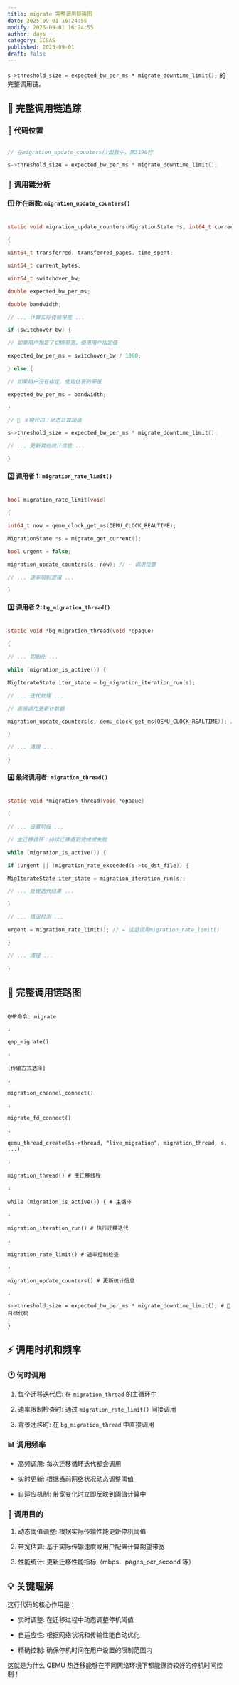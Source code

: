 ```yaml
---
title: migrate 完整调用链路图
date: 2025-09-01 16:24:55
modify: 2025-09-01 16:24:55
author: days
category: ICSAS
published: 2025-09-01
draft: false
---
```


 `s->threshold_size = expected_bw_per_ms * migrate_downtime_limit();` 的完整调用链。

## 🔗 完整调用链追踪

### 📍 代码位置

```c

// 在migration_update_counters()函数中，第3190行

s->threshold_size = expected_bw_per_ms * migrate_downtime_limit();

```

### 🎯 调用链分析

#### 1️⃣ 所在函数: `migration_update_counters()`

```c

static void migration_update_counters(MigrationState *s, int64_t current_time)

{

uint64_t transferred, transferred_pages, time_spent;

uint64_t current_bytes;

uint64_t switchover_bw;

double expected_bw_per_ms;

double bandwidth;

// ... 计算实际传输带宽 ...

if (switchover_bw) {

// 如果用户指定了切换带宽，使用用户指定值

expected_bw_per_ms = switchover_bw / 1000;

} else {

// 如果用户没有指定，使用估算的带宽

expected_bw_per_ms = bandwidth;

}

// 🎯 关键代码：动态计算阈值

s->threshold_size = expected_bw_per_ms * migrate_downtime_limit();

// ... 更新其他统计信息 ...

}

```

#### 2️⃣ 调用者 1: `migration_rate_limit()`

```c

bool migration_rate_limit(void)

{

int64_t now = qemu_clock_get_ms(QEMU_CLOCK_REALTIME);

MigrationState *s = migrate_get_current();

bool urgent = false;

migration_update_counters(s, now); // ← 调用位置

// ... 速率限制逻辑 ...

}

```

#### 3️⃣ 调用者 2: `bg_migration_thread()`

```c

static void *bg_migration_thread(void *opaque)

{

// ... 初始化 ...

while (migration_is_active()) {

MigIterateState iter_state = bg_migration_iteration_run(s);

// ... 迭代处理 ...

// 直接调用更新计数器

migration_update_counters(s, qemu_clock_get_ms(QEMU_CLOCK_REALTIME)); // ← 调用位置

}

// ... 清理 ...

}

```

#### 4️⃣ 最终调用者: `migration_thread()`

```c

static void *migration_thread(void *opaque)

{

// ... 设置阶段 ...

// 主迁移循环：持续迁移直到完成或失败

while (migration_is_active()) {

if (urgent || !migration_rate_exceeded(s->to_dst_file)) {

MigIterateState iter_state = migration_iteration_run(s);

// ... 处理迭代结果 ...

}

// ... 错误检测 ...

urgent = migration_rate_limit(); // ← 这里调用migration_rate_limit()

}

// ... 清理 ...

}

```

## 🔄 完整调用链路图

```

QMP命令: migrate

↓

qmp_migrate()

↓

[传输方式选择]

↓

migration_channel_connect()

↓

migrate_fd_connect()

↓

qemu_thread_create(&s->thread, "live_migration", migration_thread, s, ...)

↓

migration_thread() # 主迁移线程

↓

while (migration_is_active()) { # 主循环

↓

migration_iteration_run() # 执行迁移迭代

↓

migration_rate_limit() # 速率控制检查

↓

migration_update_counters() # 更新统计信息

↓

s->threshold_size = expected_bw_per_ms * migrate_downtime_limit(); # 🎯 目标代码

}

```

## ⚡ 调用时机和频率

### 🕐 何时调用

1. 每个迁移迭代后: 在 `migration_thread` 的主循环中

2. 速率限制检查时: 通过 `migration_rate_limit()` 间接调用

3. 背景迁移时: 在 `bg_migration_thread` 中直接调用

### 📊 调用频率

- 高频调用: 每次迁移循环迭代都会调用

- 实时更新: 根据当前网络状况动态调整阈值

- 自适应机制: 带宽变化时立即反映到阈值计算中

### 🎯 调用目的

1. 动态阈值调整: 根据实际传输性能更新停机阈值

2. 带宽估算: 基于实际传输速度或用户配置计算期望带宽

3. 性能统计: 更新迁移性能指标（mbps、pages_per_second 等）

## 💡 关键理解

这行代码的核心作用是：

- 实时调整: 在迁移过程中动态调整停机阈值

- 自适应性: 根据网络状况和传输性能自动优化

- 精确控制: 确保停机时间在用户设置的限制范围内

这就是为什么 QEMU 热迁移能够在不同网络环境下都能保持较好的停机时间控制！
